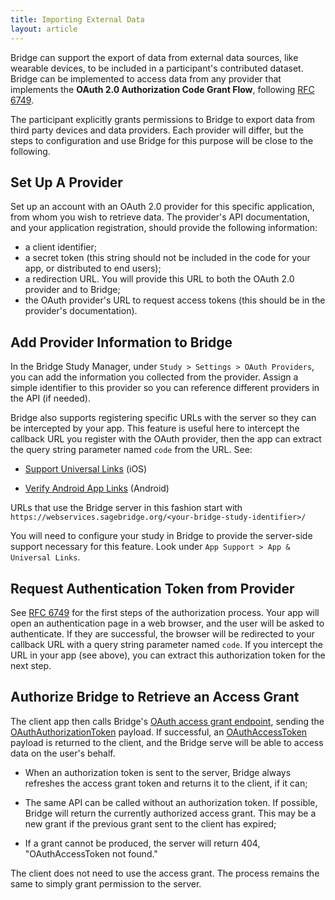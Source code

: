 ```yaml
---
title: Importing External Data
layout: article
---
```


Bridge can support the export of data from external data sources, like wearable devices, to be included in a participant's contributed dataset. Bridge can be implemented to access data from any provider that implements the **OAuth 2.0 Authorization Code Grant Flow**, following [RFC 6749](https://tools.ietf.org/html/rfc6749#section-4.1).

The participant explicitly grants permissions to Bridge to export data from third party devices and data providers. Each provider will differ, but the steps to configuration and use Bridge for this purpose will be close to the following.

## Set Up A Provider

Set up an account with an OAuth 2.0 provider for this specific application, from whom you wish to retrieve data. The provider's API documentation, and your application registration, should provide the following information:

* a client identifier;
* a secret token (this string should not be included in the code for your app, or distributed to end users);
* a redirection URL. You will provide this URL to both the OAuth 2.0 provider and to Bridge;
* the OAuth provider's URL to request access tokens (this should be in the provider's documentation).

## Add Provider Information to Bridge

In the Bridge Study Manager, under `Study > Settings > OAuth Providers`, you can add the information you collected from the provider. Assign a simple identifier to this provider so you can reference different providers in the API (if needed).

Bridge also supports registering specific URLs with the server so they can be intercepted by your app. This feature is useful here to intercept the callback URL you register with the OAuth provider, then the app can extract the query string parameter named `code` from the URL. See:

* [Support Universal Links](https://developer.apple.com/library/content/documentation/General/Conceptual/AppSearch/UniversalLinks.html) (iOS)

* [Verify Android App Links](https://developer.android.com/training/app-links/verify-site-associations.html) (Android)

URLs that use the Bridge server in this fashion start with `https://webservices.sagebridge.org/<your-bridge-study-identifier>/`

You will need to configure your study in Bridge to provide the server-side support necessary for this feature. Look under `App Support > App & Universal Links`.

## Request Authentication Token from Provider

See [RFC 6749](https://tools.ietf.org/html/rfc6749#section-4.1) for the first steps of the authorization process. Your app will open an authentication page in a web browser, and the user will be asked to authenticate. If they are successful, the browser will be redirected to your callback URL with a query string parameter named `code`. If you intercept the URL in your app (see above), you can extract this authorization token for the next step.

## Authorize Bridge to Retrieve an Access Grant

The client app then calls Bridge's [OAuth access grant endpoint](/swagger-ui/index.html#!/_For_Consented_Users/requestOAuthAccessToken), sending the [OAuthAuthorizationToken](/#OAuthAuthorizationToken) payload. If successful, an [OAuthAccessToken](/#OAuthAccessToken) payload is returned to the client, and the Bridge serve will be able to access data on the user's behalf.

* When an authorization token is sent to the server, Bridge always refreshes the access grant token and returns it to the client, if it can;

* The same API can be called without an authorization token. If possible, Bridge will return the currently authorized access grant. This may be a new grant if the previous grant sent to the client has expired;

* If a grant cannot be produced, the server will return 404, "OAuthAccessToken not found."

The client does not need to use the access grant. The process remains the same to simply grant permission to the server.